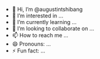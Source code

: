 - 👋 Hi, I’m @augustintshibang
- 👀 I’m interested in ...
- 🌱 I’m currently learning ...
- 💞️ I’m looking to collaborate on ...
- 📫 How to reach me ...
- 😄 Pronouns: ...
- ⚡ Fun fact: ...

<!---
augustintshibang/augustintshibang is a ✨ special ✨ repository because its `README.md` (this file) appears on your GitHub profile.
You can click the Preview link to take a look at your changes.
--->
